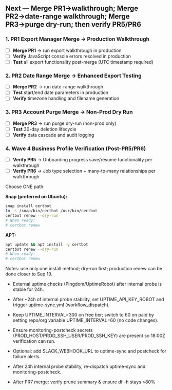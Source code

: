 ## Next — Merge PR1→walkthrough; Merge PR2→date-range walkthrough; Merge PR3→purge dry-run; then verify PR5/PR6

### 1. PR1 Export Manager Merge → Production Walkthrough
- [ ] **Merge PR1** → run export walkthrough in production
- [ ] **Verify** JavaScript console errors resolved in production
- [ ] **Test** all export functionality post-merge (UTC timestamp required)

### 2. PR2 Date Range Merge → Enhanced Export Testing  
- [ ] **Merge PR2** → run date-range walkthrough
- [ ] **Test** start/end date parameters in production
- [ ] **Verify** timezone handling and filename generation

### 3. PR3 Account Purge Merge → Non-Prod Dry Run
- [ ] **Merge PR3** → run purge dry-run (non-prod only)
- [ ] **Test** 30-day deletion lifecycle
- [ ] **Verify** data cascade and audit logging

### 4. Wave 4 Business Profile Verification (Post-PR5/PR6)
- [ ] **Verify PR5** → Onboarding progress save/resume functionality per walkthrough
- [ ] **Verify PR6** → Job type selection + many-to-many relationships per walkthrough

Choose ONE path:

**Snap (preferred on Ubuntu):**
```bash
snap install certbot
ln -s /snap/bin/certbot /usr/bin/certbot
certbot renew --dry-run
# When ready:
# certbot renew
```

**APT:**
```bash
apt update && apt install -y certbot
certbot renew --dry-run
# When ready:
# certbot renew
```

Notes: use only one install method; dry-run first; production renew can be done closer to Sep 19.

- External uptime checks (Pingdom/UptimeRobot) after internal probe is stable for 24h.
 - After ~24h of internal probe stability, set UPTIME_API_KEY_ROBOT and trigger uptime-sync.yml (workflow_dispatch).
 - Keep UPTIME_INTERVAL=300 on free tier; switch to 60 on paid by setting repo/org variable UPTIME_INTERVAL=60 (no code changes).
 - Ensure monitoring-postcheck secrets (PROD_HOST/PROD_SSH_USER/PROD_SSH_KEY) are present so 18:00Z verification can run.
 - Optional: add SLACK_WEBHOOK_URL to uptime-sync and postcheck for failure alerts.
- After 24h internal probe stability, re-dispatch uptime-sync and monitoring-postcheck.

- After PR7 merge: verify prune summary & ensure df -h stays <80%
